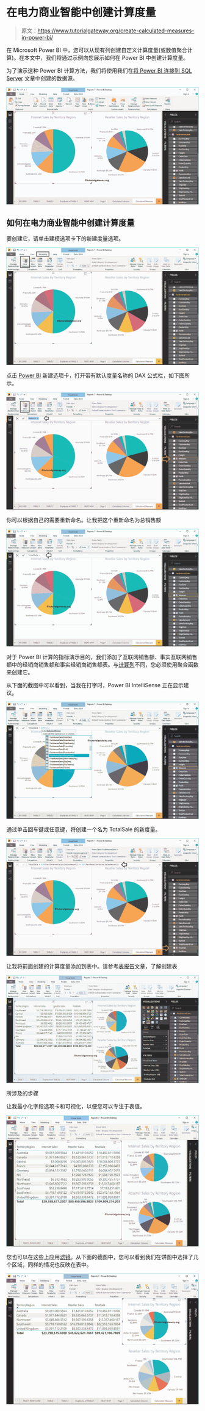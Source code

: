 # 在电力商业智能中创建计算度量

> 原文：<https://www.tutorialgateway.org/create-calculated-measures-in-power-bi/>

在 Microsoft Power BI 中，您可以从现有列创建自定义计算度量(或数值聚合计算)。在本文中，我们将通过示例向您展示如何在 Power BI 中创建计算度量。

为了演示这种 Power BI 计算方法，我们将使用我们在[将 Power BI 连接到 SQL Server](https://www.tutorialgateway.org/connect-power-bi-to-sql-server/) 文章中创建的数据源。

![Create Calculated Measures in Power BI 1](img/69bacaf7689301c919b172aa874487c4.png)

## 如何在电力商业智能中创建计算度量

要创建它，请单击建模选项卡下的新建度量选项。

![Create Calculated Measures in Power BI 2](img/d0377088efa19c1b4ca3d75c62ecdf3f.png)

点击 [Power BI](https://www.tutorialgateway.org/power-bi-tutorial/) 新建选项卡，打开带有默认度量名称的 DAX 公式栏，如下图所示。

![Create Calculated Measures in Power BI 3](img/842553336ffc4bb26d3f09f0b892c8f4.png)

你可以根据自己的需要重新命名。让我把这个重新命名为总销售额

![Create Calculated Measures in Power BI 4](img/b6a2e0dfaafb013e4163b9af50044278.png)

对于 Power BI 计算的指标演示目的，我们添加了互联网销售额、事实互联网销售额中的经销商销售额和事实经销商销售额表。与[计算列](https://www.tutorialgateway.org/create-calculated-columns-in-power-bi/)不同，您必须使用聚合函数来创建它。

从下面的截图中可以看到，当我在打字时，Power BI IntelliSense 正在显示建议。

![Create Calculated Measures in Power BI 5](img/02f6220f3e85a8a8fb1b6e26c9c586eb.png)

通过单击回车键或任意键，将创建一个名为 TotalSale 的新度量。

![Create Calculated Measures in Power BI 6](img/f17ac65d501935032f087e9eb72412a4.png)

让我将前面创建的计算度量添加到表中。请参考[表报告](https://www.tutorialgateway.org/create-a-table-in-power-bi/)文章，了解创建表

![Create Calculated Measures in Power BI 7](img/2fd64d44f9dcd8f01b1993c252434520.png)

所涉及的步骤

让我最小化字段选项卡和可视化，以便您可以专注于表值。

![Create Calculated Measures in Power BI 8](img/b87d3c438e119ca15dfbb332247e2b5e.png)

您也可以在这些上应用[滤镜](https://www.tutorialgateway.org/power-bi-basic-filters/)。从下面的截图中，您可以看到我们在饼图中选择了几个区域，同样的情况也反映在表中。

![Create Calculated Measures in Power BI 9](img/ec82f88bbb06e972631032813dbfa493.png)